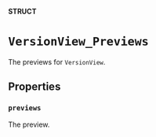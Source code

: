 **STRUCT**

# `VersionView_Previews`

The previews for ``VersionView``.

## Properties
### `previews`

The preview.

